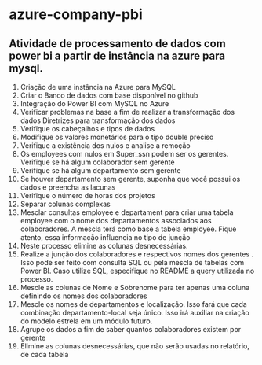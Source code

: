 # azure-company-pbi
## Atividade de processamento de dados com power bi a partir de instância na azure para mysql.

1. Criação de uma instância na Azure para MySQL
2. Criar o Banco de dados com base disponível no github
3. Integração do Power BI com MySQL no Azure 
4. Verificar problemas na base a fim de realizar a transformação dos dados
Diretrizes para transformação dos dados
1. Verifique os cabeçalhos e tipos de dados
2. Modifique os valores monetários para o tipo double preciso
3. Verifique a existência dos nulos e analise a remoção
4. Os employees com nulos em Super_ssn podem ser os gerentes. Verifique se há algum 
colaborador sem gerente
5. Verifique se há algum departamento sem gerente
6. Se houver departamento sem gerente, suponha que você possui os dados e preencha 
as lacunas
7. Verifique o número de horas dos projetos
8. Separar colunas complexas
9. Mesclar consultas employee e departament para criar uma tabela employee com o 
nome dos departamentos associados aos colaboradores. A mescla terá como base a 
tabela employee. Fique atento, essa informação influencia no tipo de junção
10. Neste processo elimine as colunas desnecessárias. 
11. Realize a junção dos colaboradores e respectivos nomes dos gerentes . Isso pode ser 
feito com consulta SQL ou pela mescla de tabelas com Power BI. Caso utilize SQL, 
especifique no README a query utilizada no processo.
12. Mescle as colunas de Nome e Sobrenome para ter apenas uma coluna definindo os 
nomes dos colaboradores
13. Mescle os nomes de departamentos e localização. Isso fará que cada combinação 
departamento-local seja único. Isso irá auxiliar na criação do modelo estrela em um 
módulo futuro.
14. Agrupe os dados a fim de saber quantos colaboradores existem por gerente
15. Elimine as colunas desnecessárias, que não serão usadas no relatório, de cada tabela
